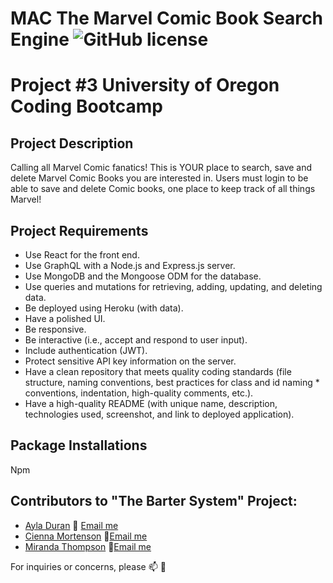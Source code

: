 # MAC The Marvel Comic Book Search Engine ![GitHub license](https://img.shields.io/npm/l/express?style=for-the-badge)
# Project #3 University of Oregon Coding Bootcamp

## Project Description
Calling all Marvel Comic fanatics! This is YOUR place to search, save and delete Marvel Comic Books you are interested in. Users must login to be able to save and delete Comic books, one place to keep track of all things Marvel!

## Project Requirements
* Use React for the front end.
* Use GraphQL with a Node.js and Express.js server.
* Use MongoDB and the Mongoose ODM for the database.
* Use queries and mutations for retrieving, adding, updating, and deleting data.
* Be deployed using Heroku (with data).
* Have a polished UI.
* Be responsive.
* Be interactive (i.e., accept and respond to user input).
* Include authentication (JWT).
* Protect sensitive API key information on the server.
* Have a clean repository that meets quality coding standards (file structure, naming conventions, best practices for class and id naming * conventions, indentation, high-quality comments, etc.).
* Have a high-quality README (with unique name, description, technologies used, screenshot, and link to deployed application).

## Package Installations
Npm

## Contributors to "The Barter System" Project:
 
- [Ayla Duran](https://github.com/Ayla122) :e-mail: [Email me](mailto:ayladd122@gmail.com)
- [Cienna Mortenson](https://github.com/Cienna97) :e-mail:[Email me](mailto:)
- [Miranda Thompson](https://github.com/MirandaT77) :e-mail:[Email me](mailto:ranileah7@gmail.com)


For inquiries or concerns, please :mailbox: :love_letter: 
